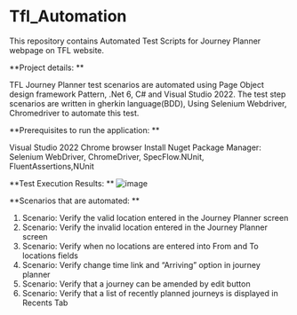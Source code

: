 # Tfl_Automation
This repository contains Automated Test Scripts for Journey Planner webpage on TFL website.

**Project details:
**


TFL Journey Planner test scenarios are automated using Page Object design framework Pattern,  .Net 6, C# and Visual Studio 2022. The test step scenarios are written in gherkin language(BDD), Using Selenium Webdriver, Chromedriver to automate this test.

**Prerequisites to run the application:
**

Visual Studio 2022
Chrome browser
Install Nuget Package Manager:  Selenium WebDriver, ChromeDriver, SpecFlow.NUnit, FluentAssertions,NUnit

**Test Execution Results:
**
![image](https://github.com/suneetha-dsouza/Tfl_Automation/assets/78626335/a63b9f3d-490d-4a4a-93c1-4c85f88bc187)


**Scenarios that are automated:
**
1. Scenario: Verify the valid location entered in the Journey Planner screen
2. Scenario: Verify the invalid location entered in the Journey Planner screen
3. Scenario: Verify when no locations are entered into From and To locations fields
4. Scenario: Verify change time link and “Arriving” option in journey planner
5. Scenario: Verify that a journey can be amended by edit button
6. Scenario: Verify that a list of recently planned journeys is displayed in Recents Tab
